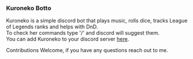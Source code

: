 ### Kuroneko Botto
Kuroneko is a simple discord bot that plays music, rolls dice, tracks League of Legends ranks and helps with DnD.  
To check her commands type '/' and discord will suggest them.    
You can add Kuroneko to your discord server [here](https://discord.com/api/oauth2/authorize?client_id=738883479902617670&permissions=8&scope=bot).    
  
Contributions Welcome, if you have any questions reach out to me.
